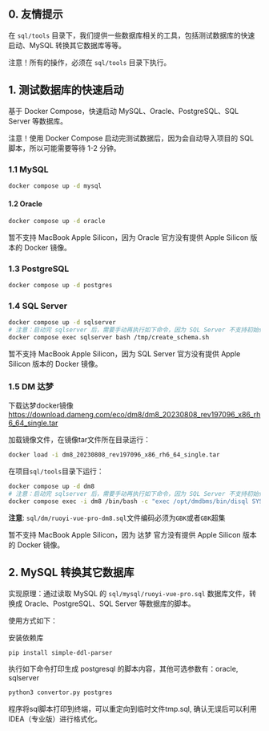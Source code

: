 ## 0. 友情提示

在 `sql/tools` 目录下，我们提供一些数据库相关的工具，包括测试数据库的快速启动、MySQL 转换其它数据库等等。

注意！所有的操作，必须在 `sql/tools` 目录下执行。

## 1. 测试数据库的快速启动

基于 Docker Compose，快速启动 MySQL、Oracle、PostgreSQL、SQL Server 等数据库。

注意！使用 Docker Compose 启动完测试数据后，因为会自动导入项目的 SQL 脚本，所以可能需要等待 1-2 分钟。

### 1.1 MySQL

```Bash
docker compose up -d mysql
```

#### 1.2 Oracle

```Bash
docker compose up -d oracle
```

暂不支持 MacBook Apple Silicon，因为 Oracle 官方没有提供 Apple Silicon 版本的 Docker 镜像。

### 1.3 PostgreSQL

```Bash
docker compose up -d postgres
```

### 1.4 SQL Server

```Bash
docker compose up -d sqlserver
# 注意：启动完 sqlserver 后，需要手动再执行如下命令，因为 SQL Server 不支持初始化脚本
docker compose exec sqlserver bash /tmp/create_schema.sh
```

暂不支持 MacBook Apple Silicon，因为 SQL Server 官方没有提供 Apple Silicon 版本的 Docker 镜像。

### 1.5 DM 达梦

下载达梦docker镜像 https://download.dameng.com/eco/dm8/dm8_20230808_rev197096_x86_rh6_64_single.tar

加载镜像文件，在镜像tar文件所在目录运行：

```Bash
docker load -i dm8_20230808_rev197096_x86_rh6_64_single.tar
````
在项目`sql/tools`目录下运行：

```Bash
docker compose up -d dm8
# 注意：启动完 sqlserver 后，需要手动再执行如下命令，因为 SQL Server 不支持初始化脚本
docker compose exec -i dm8 /bin/bash -c "exec /opt/dmdbms/bin/disql SYSDBA/SYSDBA001 \`/tmp/schema.sql"
```

**注意**: `sql/dm/ruoyi-vue-pro-dm8.sql`文件编码必须为`GBK`或者`GBK`超集

暂不支持 MacBook Apple Silicon，因为 达梦 官方没有提供 Apple Silicon 版本的 Docker 镜像。

## 2. MySQL 转换其它数据库

实现原理：通过读取 MySQL 的 `sql/mysql/ruoyi-vue-pro.sql` 数据库文件，转换成 Oracle、PostgreSQL、SQL Server 等数据库的脚本。

使用方式如下：

安装依赖库

```bash
pip install simple-ddl-parser
```

执行如下命令打印生成 postgresql 的脚本内容，其他可选参数有：oracle, sqlserver

```Bash
python3 convertor.py postgres
```

程序将sql脚本打印到终端，可以重定向到临时文件tmp.sql, 确认无误后可以利用IDEA（专业版）进行格式化。
